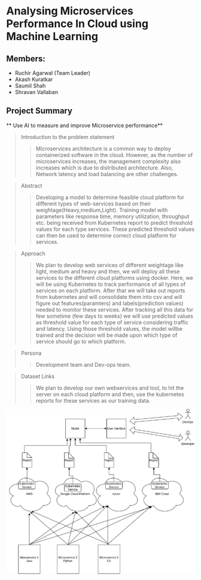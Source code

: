 # Analysing Microservices Performance In Cloud using Machine Learning

## Members:
* Ruchir Agarwal (Team Leader)
* Akash Kuratkar
* Saumil Shah
* Shravan Vallaban
## Project Summary
** Use AI to measure and improve Microservice performance**
>Introduction to the problem statement
>>Microservices architecture is a common way to deploy containerized software in the cloud. However, as the number of microservices increases, the management complexity also increases which is due to distributed architecture. Also, Network latency and load balancing are other challenges.

>Abstract
>>Developing a model to determine feasible cloud platform for different types of web-services based on their weightage(Heavy,medium,Light). Training model with parameters like response time, memory utilization, throughput etc. being received from Kubernetes report to predict threshold values for each type services. These predicted threshold values can then be used to determine correct cloud platform for services.

>Approach
>>We plan to develop web services of different weightage like light, medium and heavy and then, we will deploy all these services to the different cloud platforms using docker. Here, we will be using Kubernetes to track performance of all types of services on each platform. After that we will take out reports from kubernetes and will consolidate them into csv and will figure out features(paramters) and labels(prediction values) needed to monitor these services. After tracking all this data for few sometime (few days to weeks) we will use predicted values as threshold value for each type of service considering traffic and latency. Using those threshold values, the model willbe trained and the decision will be made upon which type of service should go to which platform.

>Persona
>>Development team and Dev-ops team.

>Dataset Links
>>We plan to develop our own webservices and tool, to hit the server on each cloud platform and then, use the kubernetes reports for these services as our training data.

![](Architecture-Diagram/architecture-diagram.jpg)
